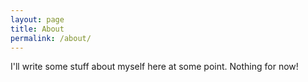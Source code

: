 ```yaml
---
layout: page
title: About
permalink: /about/
---
```


I'll write some stuff about myself here at some point.  Nothing for now!